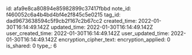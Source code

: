 id: afa9e8ca80894e85982899c37417fbbd
note_id: f460052c6a4b4bd4bf4e2f845c5e0215
tag_id: dad9673638594c5f9cb2f167c2b67cc2
created_time: 2022-01-30T16:14:49.142Z
updated_time: 2022-01-30T16:14:49.142Z
user_created_time: 2022-01-30T16:14:49.142Z
user_updated_time: 2022-01-30T16:14:49.142Z
encryption_cipher_text: 
encryption_applied: 0
is_shared: 0
type_: 6